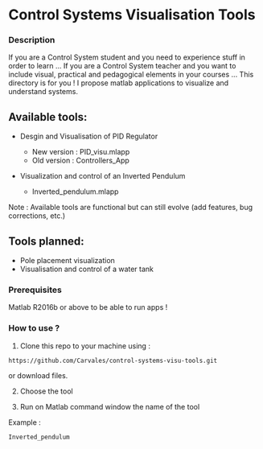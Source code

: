 # Control Systems Visualisation Tools

### Description
If you are a Control System student and you need to experience stuff in order to learn ...
If you are a Control System teacher and you want to include visual, practical and pedagogical elements in your courses ...
This directory is for you !
I propose matlab applications to visualize and understand systems.

## Available tools:

- Desgin and Visualisation of PID Regulator
  * New version : PID_visu.mlapp
  * Old version : Controllers_App

- Visualization and control of an Inverted Pendulum
  * Inverted_pendulum.mlapp

Note : Available tools are functional but can still evolve (add features, bug corrections, etc.)

## Tools planned:
- Pole placement visualization
- Visualisation and control of a water tank

### Prerequisites
Matlab R2016b or above to be able to run apps !

### How to use ?

1) Clone this repo to your machine using :

```
https://github.com/Carvales/control-systems-visu-tools.git
```
or download files.

2) Choose the tool

3) Run on Matlab command window the name of the tool

Example :

```
Inverted_pendulum
```
